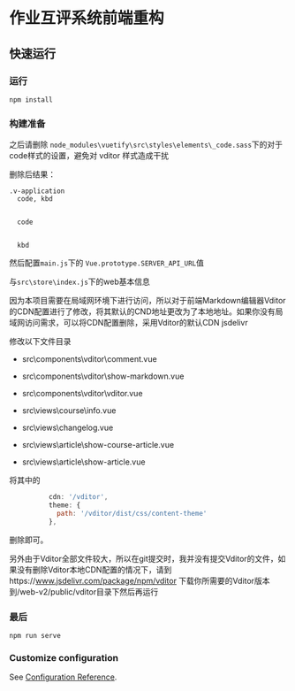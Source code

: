 # 作业互评系统前端重构


## 快速运行


### 运行

```
npm install
```


### 构建准备

之后请删除 `node_modules\vuetify\src\styles\elements\_code.sass`下的对于code样式的设置，避免对 vditor 样式造成干扰

删除后结果：

```
.v-application
  code, kbd


  code


  kbd

```

然后配置`main.js`下的 `Vue.prototype.SERVER_API_URL`值

与`src\store\index.js`下的web基本信息



因为本项目需要在局域网环境下进行访问，所以对于前端Markdown编辑器Vditor的CDN配置进行了修改，将其默认的CND地址更改为了本地地址。如果你没有局域网访问需求，可以将CDN配置删除，采用Vditor的默认CDN jsdelivr

修改以下文件目录


- src\components\vditor\comment.vue

- src\components\vditor\show-markdown.vue

- src\components\vditor\vditor.vue

- src\views\course\info.vue

- src\views\changelog.vue

- src\views\article\show-course-article.vue

- src\views\article\show-article.vue


将其中的

```js
          cdn: '/vditor',
          theme: {
            path: '/vditor/dist/css/content-theme'
          },
```

删除即可。


另外由于Vditor全部文件较大，所以在git提交时，我并没有提交Vditor的文件，如果没有删除Vditor本地CDN配置的情况下，请到https://www.jsdelivr.com/package/npm/vditor   下载你所需要的Vditor版本到/web-v2/public/vditor目录下然后再运行


### 最后

```
npm run serve
```


### Customize configuration
See [Configuration Reference](https://cli.vuejs.org/config/).
